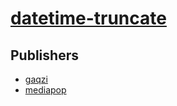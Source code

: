 # [datetime-truncate](https://pypi.org/project/datetime-truncate)



## Publishers
- [gaqzi](https://pypi.org/user/gaqzi)
- [mediapop](https://pypi.org/user/mediapop)

